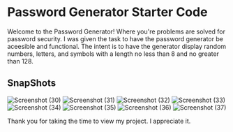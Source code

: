 # Password Generator Starter Code
Welcome to the Password Generator! Where you're problems are solved for password security. I was given the task to have the password generator be aceesible and functional. The intent is to have the generator display random numbers, letters, and symbols with a length no less than 8 and no greater than 128. 

## SnapShots
![Screenshot (30)](https://user-images.githubusercontent.com/86333093/129500127-7a86e751-d734-46e0-a9c3-807aebae80a0.png)
![Screenshot (31)](https://user-images.githubusercontent.com/86333093/129500207-6f44dbfd-3435-42c2-8919-a26072f8e305.png)
![Screenshot (32)](https://user-images.githubusercontent.com/86333093/129500227-f3e8e6a0-16e7-4ad3-b189-8321b753e85d.png)
![Screenshot (33)](https://user-images.githubusercontent.com/86333093/129500259-d7044b9f-5d6b-47ab-b748-f2a61f4ff04b.png)
![Screenshot (34)](https://user-images.githubusercontent.com/86333093/129500337-bdd27c0b-a3e9-4953-ad21-4d22dbe277f4.png)
![Screenshot (35)](https://user-images.githubusercontent.com/86333093/129500353-68681b83-445a-49fd-adb7-554bcb492536.png)
![Screenshot (36)](https://user-images.githubusercontent.com/86333093/129500368-0b5b654a-eef4-468a-8306-8d0231d3a687.png)
![Screenshot (37)](https://user-images.githubusercontent.com/86333093/129500382-c78d8cb8-7f6d-4001-b48d-d14523405877.png)

Thank you for taking the time to view my project. I appreciate it. 